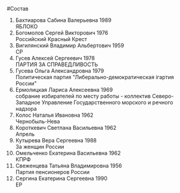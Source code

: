 #Состав
1. Бахтиарова Сабина Валерьевна 1989   
    ЯБЛОКО
2. Богомолов Сергей Викторович 1976   
    Российский Красный Крест
3. Вигилянский Владимир Альбертович 1959   
    СР
4. Гусев Алексей Сергеевич 1978   
    ПАРТИЯ ЗА СПРАВЕДЛИВОСТЬ
5. Гусева Ольга Александровна 1979   
    Политическая партия "Либерально-демократическая iгартия России"
6. Ермолицкая Лариса Алексеевна 1969   
    собрание избирателей по месту работы - коллектив Северо-Западное Управление Государственного морского и речного надзора
7. Колос Наталья Ивановна 1962   
    Чернобыль-Нева
8. Короткевич Светлана Васильевна 1962   
    Апрель
9. Кутырева Вера Сергеевна 1988   
    За женщин России
10. Омельченко Екатерина Васильевна 1962   
    КПРФ
11. Свеженцева Татьяна Владимировна 1956   
    Партия пенсионеров России
12. Сергина Екатерина Сергеевна 1990   
    ЕР
